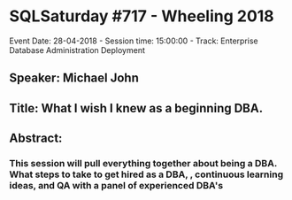 # SQLSaturday #717 - Wheeling 2018
Event Date: 28-04-2018 - Session time: 15:00:00 - Track: Enterprise Database Administration  Deployment
## Speaker: Michael John
## Title: What I wish I knew as a beginning DBA.
## Abstract:
### This session will pull everything together about being a DBA.  What steps to take to get hired as a DBA, , continuous learning ideas, and QA with a panel of experienced DBA's
